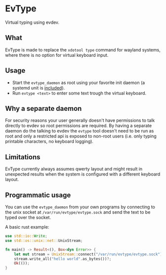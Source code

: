# EvType

Virtual typing using evdev.

## What

EvType is made to replace the `xdotool type` command for wayland systems, where there is no option for virtual keyboard input.

## Usage

- Start the `evtype_daemon` as root using your favorite init daemon (a systemd unit is [included](evtype.service)).
- Run `evtype <text>` to enter some text trough the virtual keyboard.

## Why a separate daemon

For security reasons your user generally doesn't have permissions to talk directly to evdev so root permissions are required.
By having a separate daemon do the talking to evdev the `evtype` tool doesn't need to be run as root and only a restricted api
is exposed to non-root users (i.e. only typing printable characters, no keyboard logging).

## Limitations

EvType currently always assumes qwerty layout and might result in unexpected results when the system is configured
with a different keyboard layout.

## Programmatic usage

You can use the `evtype_daemon` from your own programs by connecting to the unix socket at `/var/run/evtype/evtype.sock` and
send the text to be typed over the socket.

A basic rust example:

```rust
use std::io::Write;
use std::os::unix::net::UnixStream;

fn main() -> Result<(), Box<dyn Error>> {
    let mut stream = UnixStream::connect("/var/run/evtype/evtype.sock")?;
    stream.write_all("hello world".as_bytes())?;
    Ok(());
}
```  